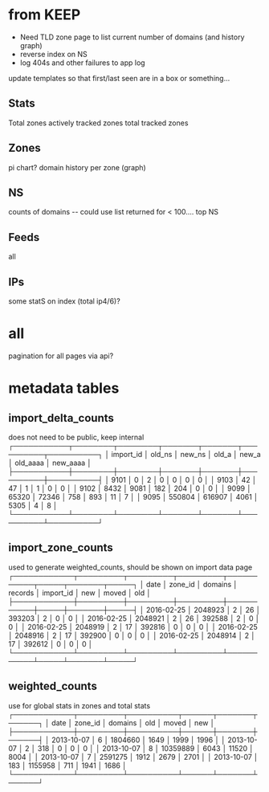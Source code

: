 # from KEEP

 * Need TLD zone page to list current number of domains (and history graph)
 * reverse index on NS
 * log 404s and other failures to app log

update templates so that first/last seen are in a box or something...

## Stats
Total zones
actively tracked zones
total tracked zones

## Zones
pi chart?
domain history per zone (graph)

## NS
counts of domains
-- could use list returned for < 100....
top NS

## Feeds
all

## IPs
some statS on index (total ip4/6)?

# all
 pagination for all pages via api?

# metadata tables


## import_delta_counts
does not need to be public, keep internal
┌───────────┬────────┬────────┬───────┬───────┬──────────┬──────────┐
│ import_id │ old_ns │ new_ns │ old_a │ new_a │ old_aaaa │ new_aaaa │
├───────────┼────────┼────────┼───────┼───────┼──────────┼──────────┤
│      9101 │      0 │      2 │     0 │     0 │        0 │        0 │
│      9103 │     42 │     47 │     1 │     1 │        0 │        0 │
│      9102 │   8432 │   9081 │   182 │   204 │        0 │        0 │
│      9099 │  65320 │  72346 │   758 │   893 │       11 │        7 │
│      9095 │ 550804 │ 616907 │  4061 │  5305 │        4 │        8 │
└───────────┴────────┴────────┴───────┴───────┴──────────┴──────────┘

## import_zone_counts
used to generate weighted_counts, should be shown on import data page
┌────────────┬─────────┬─────────┬─────────┬───────────┬─────┬───────┬─────┐
│    date    │ zone_id │ domains │ records │ import_id │ new │ moved │ old │
├────────────┼─────────┼─────────┼─────────┼───────────┼─────┼───────┼─────┤
│ 2016-02-25 │ 2048923 │       2 │      26 │    393203 │   2 │     0 │   0 │
│ 2016-02-25 │ 2048921 │       2 │      26 │    392588 │   2 │     0 │   0 │
│ 2016-02-25 │ 2048919 │       2 │      17 │    392816 │   0 │     0 │   0 │
│ 2016-02-25 │ 2048916 │       2 │      17 │    392900 │   0 │     0 │   0 │
│ 2016-02-25 │ 2048914 │       2 │      17 │    392612 │   0 │     0 │   0 │
└────────────┴─────────┴─────────┴─────────┴───────────┴─────┴───────┴─────┘

## weighted_counts
use for global stats in zones and total stats
┌────────────┬─────────┬──────────┬──────┬───────┬──────┐
│    date    │ zone_id │ domains  │ old  │ moved │ new  │
├────────────┼─────────┼──────────┼──────┼───────┼──────┤
│ 2013-10-07 │       6 │  1804660 │ 1649 │  1999 │ 1996 │
│ 2013-10-07 │       2 │      318 │    0 │     0 │    0 │
│ 2013-10-07 │       8 │ 10359889 │ 6043 │ 11520 │ 8004 │
│ 2013-10-07 │       7 │  2591275 │ 1912 │  2679 │ 2701 │
│ 2013-10-07 │     183 │  1155958 │  711 │  1941 │ 1686 │
└────────────┴─────────┴──────────┴──────┴───────┴──────┘
